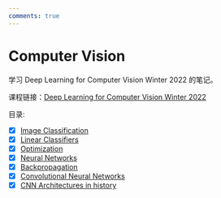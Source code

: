 ```yaml
---
comments: true
---
```


# Computer Vision

学习 Deep Learning for Computer Vision Winter 2022 的笔记。

课程链接：[Deep Learning for Computer Vision Winter 2022](https://web.eecs.umich.edu/~justincj/teaching/eecs498/WI2022/schedule.html)

目录:

- [x] [Image Classification](./lec1.md)
- [x] [Linear Classifiers](./lec2.md)
- [x] [Optimization](./lec3.md)
- [x] [Neural Networks](./lec4.md)
- [x] [Backpropagation](./lec5.md)
- [x] [Convolutional Neural Networks](./lec6.md)
- [x] [CNN Architectures in history](./lec7_8.md)

